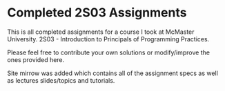 Completed 2S03 Assignments
================

This is all completed assignments for a course I took at McMaster University. 2S03 - Introduction to Principals of Programming Practices.

Please feel free to contribute your own solutions or modify/improve the ones provided here.

Site mirrow was added which contains all of the assignment specs as well as lectures slides/topics and tutorials.
